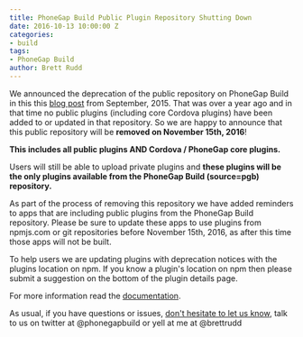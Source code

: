 ```yaml
---
title: PhoneGap Build Public Plugin Repository Shutting Down
date: 2016-10-13 10:00:00 Z
categories:
- build
tags:
- PhoneGap Build
author: Brett Rudd
---
```


We announced the deprecation of the public repository on PhoneGap Build in this this 
[blog post](http://phonegap.com/blog/2015/09/04/public-plugin-deprecation-on-build/) 
from September, 2015. That was over a
year ago and in that time no public plugins (including core Cordova plugins) have been added to or updated in that
repository. So we are happy to announce that this public repository will be **removed on 
November 15th, 2016**!

**This includes all public plugins AND Cordova / PhoneGap core plugins.**

Users will still be able to upload private plugins and **these plugins will be the only plugins available from the 
PhoneGap Build (source=pgb) repository.**

As part of the process of removing this repository we have added reminders to apps that are including public
plugins from the PhoneGap Build repository.  Please be sure to update these apps to use plugins
from npmjs.com or git repositories before November 15th, 2016, as after this time those apps will not be built.

To help users we are updating plugins with deprecation notices with the plugins location on npm. If you 
know a plugin's location on npm then please submit a suggestion on the bottom of the plugin details page.

For more information read the [documentation](http://docs.phonegap.com/phonegap-build/configuring/plugins/).

As usual, if you have questions or issues, [don't hesitate to let us know](https://forums.adobe.com/community/phonegap/build), talk to us on twitter at @phonegapbuild or yell at me at @brettrudd
